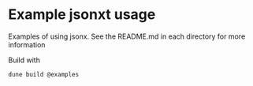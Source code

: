 # Example jsonxt usage

Examples of using jsonx. See the README.md in each directory
for more information

Build with
```
dune build @examples
```
